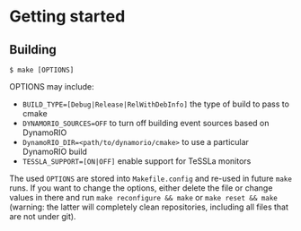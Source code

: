 # Getting started

## Building

```shell
$ make [OPTIONS]
```

OPTIONS may include:

 - `BUILD_TYPE=[Debug|Release|RelWithDebInfo]` the type of build to pass to cmake
 - `DYNAMORIO_SOURCES=OFF` to turn off building event sources based on DynamoRIO
 - `DynamoRIO_DIR=<path/to/dynamorio/cmake>` to use a particular DynamoRIO build
 - `TESSLA_SUPPORT=[ON|OFF]` enable support for TeSSLa monitors

The used `OPTIONS` are stored into `Makefile.config` and re-used in future `make` runs.
If you want to change the options, either delete the file or change values in there and run
`make reconfigure && make` or `make reset && make` (warning: the latter will completely clean
repositories, including all files that are not under git).

